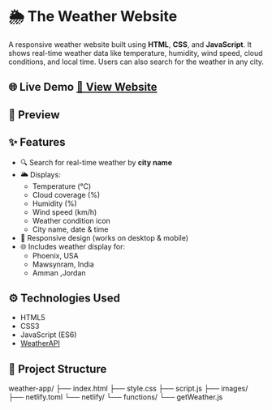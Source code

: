 #  🌦️ The Weather Website 

A responsive weather website built using **HTML**, **CSS**, and **JavaScript**. It shows real-time weather data like temperature, humidity,
wind speed, cloud conditions, and local time. Users can also search for the weather in any city.

## 🌐 Live Demo [🔗 View Website]([here](https://the-weather-website444.netlify.app/))  


## 📸 Preview




## ✨ Features
- 🔍 Search for real-time weather by **city name**
- 🌥️ Displays:
  - Temperature (°C)
  - Cloud coverage (%)
  - Humidity (%)
  - Wind speed (km/h)
  - Weather condition icon
  - City name, date & time
- 📱 Responsive design (works on desktop & mobile)
- 🌐 Includes  weather display for:
  - Phoenix, USA
  - Mawsynram, India
  - Amman ,Jordan

## ⚙️ Technologies Used

- HTML5  
- CSS3  
- JavaScript (ES6)  
- [WeatherAPI](https://www.weatherapi.com/)

## 📁 Project Structure
weather-app/
├── index.html
├── style.css
├── script.js
├── images/
├── netlify.toml
└── netlify/
    └── functions/
        └── getWeather.js

